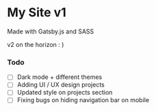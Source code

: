 # My Site v1

Made with Gatsby.js and SASS

v2 on the horizon : )

### Todo
- [ ] Dark mode + different themes
- [ ] Adding UI / UX design projects
- [ ] Updated style on projects section
- [ ] Fixing bugs on hiding navigation bar on mobile
